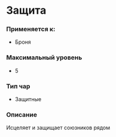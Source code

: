 # Защита

### Применяется к:

* Броня

### Максимальный уровень&#x20;

* 5

### Тип чар

* Защитные

### Описание&#x20;

Исцеляет и защищает союзников рядом
